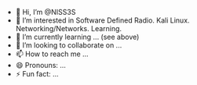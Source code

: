 - 👋 Hi, I’m @NISS3S
- 👀 I’m interested in Software Defined Radio.  Kali Linux.  Networking/Networks.  Learning. 
- 🌱 I’m currently learning ... (see above)
- 💞️ I’m looking to collaborate on ...
- 📫 How to reach me ... 
- 😄 Pronouns: ...
- ⚡ Fun fact: ...

<!---
NISS3S/NISS3S is a ✨ special ✨ repository because its `README.md` (this file) appears on your GitHub profile.
You can click the Preview link to take a look at your changes.
--->
